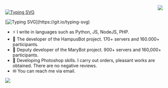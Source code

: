 <img align='right' src="https://github-readme-stats.vercel.app/api?username=ImPlastinka&show_icons=true">

[![Typing SVG](https://readme-typing-svg.herokuapp.com?font=ginto&size=28&color=F70000&vCenter=true&lines=Hi+there+%F0%9F%91%8B+)](https://git.io/typing-svg)

[![Typing SVG](https://readme-typing-svg.herokuapp.com?font=ginto&size=15&duration=3000&color=F7F7F7&vCenter=true&multiline=true&lines=I+am+currently+developing+Discord+projects.)](https://git.io/typing-svg)

- ⚡ I write in languages such as Python, JS, NodeJS, PHP.
- 📖 The developer of the HampusBot project. 170+ servers and 160.000+ participants.
- 🎤 Deputy developer of the MaryBot project. 900+ servers and 160,000+ participants.
- 🎨 Developing Photoshop skills. I carry out orders, pleasant works are obtained. There are no negative reviews.
- ✉ You can reach me via email.

![](https://komarev.com/ghpvc/?username=ImPlastinka&color=blue&style=flat-square)


